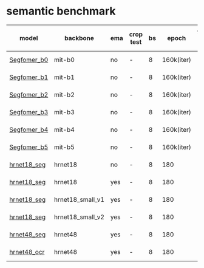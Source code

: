 # semantic benchmark
| model                   | backbone            | ema | crop test | bs  | epoch | general test size | mIoU                           | model |
| ----------------------- | ------------------- | --- | --------- | --- | ----- | ----------------- | ------------------------------ | ----- | 
| [Segfomer_b0](https://gitlab.bj.sensetime.com/spring2/united-perception/-/blob/dev/configs/seg/segformer/segformer_b0.yaml)             | mit-b0                | no | -         | 8   | 160k(iter)   | [2048, 1024]      | 75.28                           | [ckpt](http://spring.sensetime.com/dropadmin/$/6ASah.pth) |
| [Segfomer_b1](https://gitlab.bj.sensetime.com/spring2/united-perception/-/blob/dev/configs/seg/segformer/segformer_b1.yaml)             | mit-b1                | no | -         | 8   | 160k(iter)   | [2048, 1024]      | 77.55                           | [ckpt](http://spring.sensetime.com/dropadmin/$/nzwjV.pth) |
| [Segfomer_b2](https://gitlab.bj.sensetime.com/spring2/united-perception/-/blob/dev/configs/seg/segformer/segformer_b2.yaml)             | mit-b2                | no | -         | 8   | 160k(iter)   | [2048, 1024]      | 80.38                           | [ckpt](http://spring.sensetime.com/dropadmin/$/UhQ8y.pth) |
| [Segfomer_b3](https://gitlab.bj.sensetime.com/spring2/united-perception/-/blob/dev/configs/seg/segformer/segformer_b3.yaml)             | mit-b3                | no | -         | 8   | 160k(iter)   | [2048, 1024]      | 81.36                           | [ckpt](http://spring.sensetime.com/dropadmin/$/9na6r.pth) |
| [Segfomer_b4](https://gitlab.bj.sensetime.com/spring2/united-perception/-/blob/dev/configs/seg/segformer/segformer_b4.yaml)             | mit-b4                | no | -         | 8   | 160k(iter)   | [2048, 1024]      | 81.49                           | [ckpt](http://spring.sensetime.com/dropadmin/$/e8hnp.pth) |
| [Segfomer_b5](https://gitlab.bj.sensetime.com/spring2/united-perception/-/blob/dev/configs/seg/segformer/segformer_b5.yaml)             | mit-b5                | no | -         | 8   | 160k(iter)   | [2048, 1024]      | 81.52                           | [ckpt](http://spring.sensetime.com/dropadmin/$/MPLlZ.pth) |
| [hrnet18_seg](https://gitlab.bj.sensetime.com/spring2/united-perception/-/blob/segf_benchmark/configs/seg/hrnet/hrnet18_1024x1024.yaml)             | hrnet18                | no | -         | 8   | 180   | [2048, 1024]      | 79.9                           | [ckpt](http://spring.sensetime.com/dropadmin/$/aS3dm.pth) |
| [hrnet18_seg](https://gitlab.bj.sensetime.com/spring2/united-perception/-/blob/segf_benchmark/configs/seg/hrnet/hrnet18_1024x1024_ema.yaml)             | hrnet18                | yes | -         | 8   | 180   | [2048, 1024]      | 80.5                           | [ckpt](http://spring.sensetime.com/dropadmin/$/BbBWL.pth) |
| [hrnet18_seg](https://gitlab.bj.sensetime.com/spring2/united-perception/-/blob/segf_benchmark/configs/seg/hrnet/hrnet18_small_v1_1024x1024_ema.yaml)             | hrnet18_small_v1                | yes | -         | 8   | 180   | [2048, 1024]      | 67.8                           | [ckpt](http://spring.sensetime.com/dropadmin/$/o2QFk.pth) |
| [hrnet18_seg](https://gitlab.bj.sensetime.com/spring2/united-perception/-/blob/segf_benchmark/configs/seg/hrnet/hrnet18_small_v2_1024x1024_ema.yaml)             | hrnet18_small_v2                | yes | -         | 8   | 180   | [2048, 1024]      | 75.6                           | [ckpt](http://spring.sensetime.com/dropadmin/$/yTQg3.pth) |
| [hrnet48_seg](https://gitlab.bj.sensetime.com/spring2/united-perception/-/blob/segf_benchmark/configs/seg/hrnet/hrnet48_1024x1024.yaml)             | hrnet48                | yes | -         | 8   | 180   | [2048, 1024]      | 82.61                           | [ckpt](http://spring.sensetime.com/dropadmin/$/2lrvc.pth) |
| [hrnet48_ocr](https://gitlab.bj.sensetime.com/spring2/united-perception/-/blob/segf_benchmark/configs/seg/hrnet/hrnet48_1024x1024_ocr_ema.yaml)             | hrnet48                | yes | -         | 8   | 180   | [2048, 1024]      | 83.06                           | [ckpt](http://spring.sensetime.com/dropadmin/$/TeAn4.pth) |




